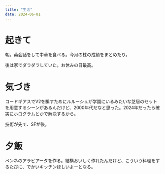 ```yaml
---
title: "生活"
date: 2024-06-01
---
```



# 起きて
朝。英会話をして中華を食べる。今月の株の成績をまとめたり。

後は家でダラダラしていた。お休みの日最高。

# 気づき

コードギアスでV2を騙すためにルルーシュが学園にいるみたいな芝居のセットを用意するシーンがあるんだけど、2000年代だなと思った。2024年だったら確実にホログラムとかで解決するから。

技術が先で、SFが後。

# 夕飯
ペンネのアラビアータを作る。結構おいしく作れたんだけど、こういう料理をするたびに、でかいキッチンほしいよーとなる。